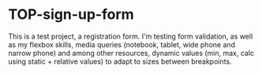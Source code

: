 # TOP-sign-up-form
This is a test project, a registration form. I'm testing form validation, as well as my flexbox skills, media queries (notebook, tablet, wide phone and narrow phone) and among other resources, dynamic values (min, max, calc using static + relative values) to adapt to sizes between breakpoints.
